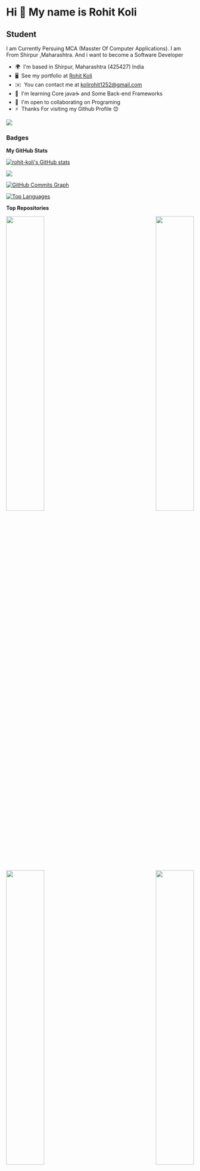 Hi 👋 My name is Rohit Koli
===========================

Student
-------

I am Currently Persuing MCA (Masster Of Computer Applications). I am From Shirpur ,Maharashtra. And i want to become a Software Developer

* 🌍  I'm based in Shirpur, Maharashtra (425427) India
* 🖥️  See my portfolio at [Rohit Koli](http://rohitKoli.com//Demo)
* ✉️  You can contact me at [kolirohit1252@gmail.com](mailto:kolirohit1252@gmail.com)
* 🧠  I'm learning Core java☕ and Some Back-end Frameworks
* 🤝  I'm open to collaborating on Programing
* ⚡  Thanks For visiting my Github Profile 😊

<a href="https://www.github.com/rohit-koli" target="_blank" rel="noreferrer"><img
src="https://img.shields.io/github/followers/rohit-koli?logo=github&style=for-the-badge&color=0891b2&labelColor=1c1917" /></a>

### Badges

<b>My GitHub Stats</b>

<a href="http://www.github.com/rohit-koli"><img src="https://github-readme-stats.vercel.app/api?username=rohit-koli&show_icons=true&hide=&count_private=true&title_color=0891b2&text_color=ffffff&icon_color=0891b2&bg_color=1c1917&hide_border=true&show_icons=true" alt="rohit-koli's GitHub stats" /></a>

<a href="http://www.github.com/rohit-koli"><img src="https://github-readme-streak-stats.herokuapp.com/?user=rohit-koli&stroke=ffffff&background=1c1917&ring=0891b2&fire=0891b2&currStreakNum=ffffff&currStreakLabel=0891b2&sideNums=ffffff&sideLabels=ffffff&dates=ffffff&hide_border=true" /></a>

<a href="http://www.github.com/rohit-koli"><img src="https://activity-graph.herokuapp.com/graph?username=rohit-koli&bg_color=1c1917&color=ffffff&line=0891b2&point=ffffff&area_color=1c1917&area=true&hide_border=true&custom_title=GitHub%20Commits%20Graph" alt="GitHub Commits Graph" /></a>

<a href="https://github.com/rohit-koli" align="left"><img src="https://github-readme-stats.vercel.app/api/top-langs/?username=rohit-koli&langs_count=10&title_color=0891b2&text_color=ffffff&icon_color=0891b2&bg_color=1c1917&hide_border=true&locale=en&custom_title=Top%20%Languages" alt="Top Languages" /></a>

<b>Top Repositories</b>

<div width="100%" align="center"><a href="https://github.com/rohit-koli/C-Sharp" align="left"><img align="left" width="45%" src="https://github-readme-stats.vercel.app/api/pin/?username=rohit-koli&repo=C-Sharp&title_color=0891b2&text_color=ffffff&icon_color=0891b2&bg_color=1c1917&hide_border=true&locale=en" /></a><a href="https://github.com/rohit-koli/Java" align="right"><img align="right" width="45%" src="https://github-readme-stats.vercel.app/api/pin/?username=rohit-koli&repo=Java&title_color=0891b2&text_color=ffffff&icon_color=0891b2&bg_color=1c1917&hide_border=true&locale=en" /></a></div><br /><br /><br /><br /><br /><br /><br />

<br /><br /><br /><br /><br />

<div width="100%" align="center"><a href="https://github.com/rohit-koli/CPP" align="left"><img align="left" width="45%" src="https://github-readme-stats.vercel.app/api/pin/?username=rohit-koli&repo=CPP&title_color=0891b2&text_color=ffffff&icon_color=0891b2&bg_color=1c1917&hide_border=true&locale=en" /></a><a href="https://github.com/rohit-koli/DSA" align="right"><img align="right" width="45%" src="https://github-readme-stats.vercel.app/api/pin/?username=rohit-koli&repo=DSA&title_color=0891b2&text_color=ffffff&icon_color=0891b2&bg_color=1c1917&hide_border=true&locale=en" /></a></div>
